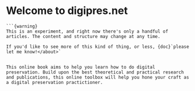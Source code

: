 # Welcome to digipres.net

```{margin}
```{warning}
This is an experiment, and right now there's only a handful of articles. The content and structure may change at any time.

If you'd like to see more of this kind of thing, or less, {doc}`please let me know!</about>`
```
```

This online book aims to help you learn how to do digital preservation. Build upon the best theoretical and practical research and publications, this online toolbox will help you hone your craft as a digital preservation practictioner.




